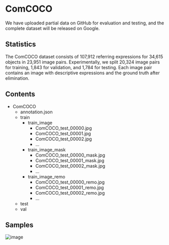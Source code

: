 # ComCOCO
We have uploaded partial data on GitHub for evaluation and testing, and the complete dataset will be released on Google.

## Statistics

The ComCOCO dataset consists of 107,912 referring expressions for 34,615 objects in 23,951 image pairs. Experimentally, we split 20,324 image pairs for training, 1,843 for validation, and 1,784 for testing. Each image pair contains an image with descriptive expressions and the ground truth after elimination. 

## Contents

* ComCOCO
  * annotation.json
  * train
    * train_image
      * ComCOCO_test_00000.jpg
      * ComCOCO_test_00001.jpg
      * ComCOCO_test_00002.jpg
      * ...
    * train_image_mask
      * ComCOCO_test_00000_mask.jpg
      * ComCOCO_test_00001_mask.jpg
      * ComCOCO_test_00002_mask.jpg
      * ...
    * train_image_remo
      * ComCOCO_test_00000_remo.jpg
      * ComCOCO_test_00001_remo.jpg
      * ComCOCO_test_00002_remo.jpg
      * ...
  * test
  * val

## Samples
![image](https://github.com/ROR-source/ComCOCO-SAHM/blob/main/ComCOCO/samples.png)
